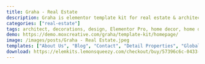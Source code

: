 ```yaml
---
title: Graha - Real Estate
description: Graha is elementor template kit for real estate & architecture.  This template kit is perfect for real estate, properties agent, interior designer, architecture, and even furniture website. It has 12+ pre-built templates with cool design and modern style. You can easily make beautiful website with this elementor template kit.
categories: ["real-estate"]
tags: architect, decorations, design, Elementor Pro, home decor, home decoration, home design, house, house design, interior, interior design, interior designer, landscape, properties, real estate
demo: https://demo.moxcreative.com/graha/template-kit/homepage/
image: /images/posts/Graha - Real Estate.jpeg
templates: ["About Us", "Blog", "Contact", "Detail Properties", "Global", "Graha V1 Archive", "Graha V1 Error 404", "Graha V1 Footer", "Graha V1 Header", "Graha V1 Single Post", "Graha V1 Slide Menu", "Homepage", "Portfolio", "Properties", "Services", "Team"]
download: https://elemkits.lemonsqueezy.com/checkout/buy/57396c6c-0433-4306-8d41-ce21f3dce1df
---
```

